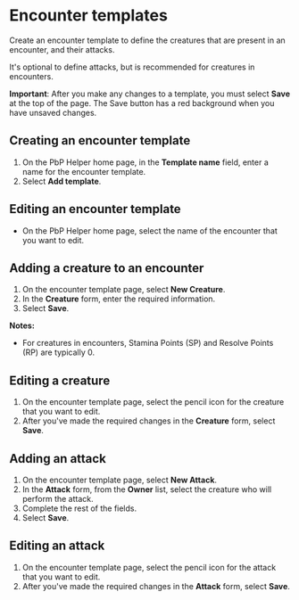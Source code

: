# Encounter templates

Create an encounter template to define the creatures that are present in an encounter, and their attacks.

It's optional to define attacks, but is recommended for creatures in encounters.

**Important**: After you make any changes to a template, you must select **Save** at the top of the page. The Save button has a red background when you have unsaved changes.

## Creating an encounter template

1. On the PbP Helper home page, in the **Template name** field, enter a name for the encounter template.
2. Select **Add template**.

## Editing an encounter template

* On the PbP Helper home page, select the name of the encounter that you want to edit.

## Adding a creature to an encounter

1. On the encounter template page, select **New Creature**.
2. In the **Creature** form, enter the required information.
3. Select **Save**.

**Notes:**
* For creatures in encounters, Stamina Points (SP) and Resolve Points (RP) are typically 0.

## Editing a creature

1. On the encounter template page, select the pencil icon for the creature that you want to edit.
2. After you've made the required changes in the **Creature** form, select **Save**.

## Adding an attack

1. On the encounter template page, select **New Attack**.
2. In the **Attack** form, from the **Owner** list, select the creature who will perform the attack.
3. Complete the rest of the fields.
4. Select **Save**.

## Editing an attack
1. On the encounter template page, select the pencil icon for the attack that you want to edit.
2. After you've made the required changes in the **Attack** form, select **Save**.
